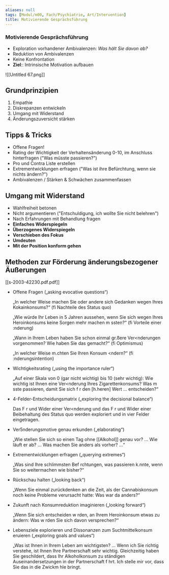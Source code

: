 ```yaml
---
aliases: null
tags: [Modul/m00, Fach/Psychiatrie, Art/Intervention]
title: Motivierende Gesprächsführung
---
```

### Motivierende Gesprächsführung
- Exploration vorhandener Ambivalenzen: *Was hält Sie davon ab?*
- Reduktion von Ambivalenzen
- Keine Konfrontation
- **Ziel**:: Intrinsische Motivation aufbauen

![[Untitled 67.png]]

## Grundprinzipien

1. Empathie
2. Diskrepanzen entwickeln
3. Umgang mit Widerstand
4. Änderungszuversicht stärken

## Tipps & Tricks

- Offene Fragen!
- Rating der Wichtigkeit der Verhaltensänderung 0-10, im Anschluss hinterfragen ("Was müsste passieren?")
- Pro und Contra Liste erstellen
- Extrementwicklungen erfragen ("Was ist ihre Befürchtung, wenn sie nichts ändern?")
- Ambivalenzen / Stärken & Schwächen zusammenfassen

## Umgang mit Widerstand

- Wahlfreiheit betonen
- Nicht argumentieren ("Entschuldigung, ich wollte Sie nicht belehren")
- Nach Erfahrungen mit Behandlung fragen
- **Einfaches Widerspiegeln**
- **Überzogenes Widerspiegeln**
- **Verschieben des Fokus**
- **Umdeuten**
- **Mit der Position konform gehen**



## Methoden zur Förderung änderungsbezogener Äußerungen
[[s-2003-42230.pdf.pdf]]

- Offene Fragen („asking evocative questions“)

    „In welcher Weise machen Sie oder andere sich Gedanken wegen Ihres Kokainkonsums?“ (fi Nachteile des Status quo)

    „Wie würde Ihr Leben in 5 Jahren aussehen, wenn Sie sich wegen Ihres Heroinkonsums keine Sorgen mehr machen m ssten?“ (fi Vorteile einer :nderung)

    „Wann in Ihrem Leben haben Sie schon einmal gr.ßere Ver<nderungen vorgenommen? Wie haben Sie das gemacht?“ (fi Optimismus)

    „In welcher Weise m.chten Sie Ihren Konsum <ndern?“ (fi :nderungsintention)

- Wichtigkeitsrating („using the importance ruler“)

    „Auf einer Skala von 0 (gar nicht wichtig) bis 10 (sehr wichtig): Wie wichtig ist Ihnen eine Ver<nderung Ihres Zigarettenkonsums? Was m sste passieren, damit Sie sich f r den [h.heren] Wert ... entscheiden?“

- 4-Felder-Entscheidungsmatrix („exploring the decisional balance“)

    Das F r und Wider einer Ver<nderung und das F r und Wider einer Beibehaltung des Status quo werden exploriert und in vier Felder eingetragen.

- Ver5nderungsmotive genau erkunden („elaborating“)

    „Wie stellen Sie sich so einen Tag ohne [[Alkohol]] genau vor? ... Wie läuft er ab? ... Was machen Sie anders als vorher? ...“

- Extrementwicklungen erfragen („querying extremes“)

    „Was sind Ihre schlimmsten Bef rchtungen, was passieren k.nnte, wenn Sie so weitermachen wie bisher?“

- Rückschau halten („looking back“)

    „Wenn Sie einmal zurückdenken an die Zeit, als der Cannabiskonsum noch keine Probleme verursacht hatte: Was war da anders?“

- Zukunft nach Konsumreduktion imaginieren („looking forward“)

    „Wenn Sie sich entscheiden w rden, an Ihrem Heroinkonsum etwas zu ändern: Was w rden Sie sich davon versprechen?“

- Lebensziele explorieren und Dissonanzen zum Suchtmittelkonsum eruieren („exploring goals and values“)

    „Was ist Ihnen in Ihrem Leben am wichtigsten? ... Wenn ich Sie richtig verstehe, ist Ihnen Ihre Partnerschaft sehr wichtig. Gleichzeitig haben Sie geschildert, dass Ihr Alkoholkonsum zu ständigen Auseinandersetzungen in der Partnerschaft f hrt. Ich stelle mir vor, dass Sie das in die Zwickm hle bringt.



